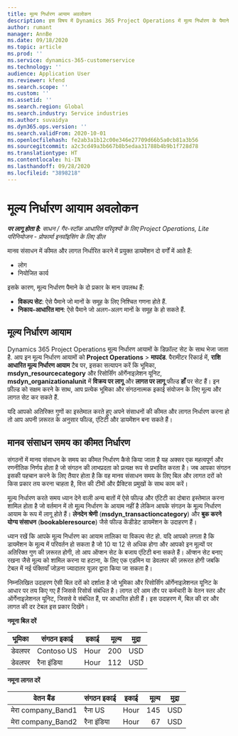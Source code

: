 ```yaml
---
title: मूल्य निर्धारण आयाम अवलोकन
description: इस विषय में Dynamics 365 Project Operations में मूल्य निर्धारण के पैमाने की जानकारी दी गई है.
author: rumant
manager: AnnBe
ms.date: 09/18/2020
ms.topic: article
ms.prod: ''
ms.service: dynamics-365-customerservice
ms.technology: ''
audience: Application User
ms.reviewer: kfend
ms.search.scope: ''
ms.custom: ''
ms.assetid: ''
ms.search.region: Global
ms.search.industry: Service industries
ms.author: suvaidya
ms.dyn365.ops.version: ''
ms.search.validFrom: 2020-10-01
ms.openlocfilehash: fe2ab3a1b12c00e346e27709d66b5a0cb81a3b56
ms.sourcegitcommit: a2c3cd49a3b667b8b5edaa31788b4b9b1f728d78
ms.translationtype: HT
ms.contentlocale: hi-IN
ms.lasthandoff: 09/28/2020
ms.locfileid: "3898218"
---
```

# <a name="pricing-dimensions-overview"></a>मूल्य निर्धारण आयाम अवलोकन

_**पर लागू होता है:** साधन / गैर-स्टॉक आधारित परिदृश्यों के लिए Project Operations, Lite परिनियोजन - प्रोफार्मा इनवॉइसिंग के लिए डील_

मानव संसाधन में कीमत और लागत निर्धारित करने में प्रयुक्त डायमेंशन दो वर्गों में आते हैं:

- लोग
- नियोजित कार्य

इसके कारण, मूल्य निर्धारण पैमाने के दो प्रकार के मान उपलब्ध हैं:

- **विकल्प सेट**: ऐसे पैमाने जो मानों के समूह के लिए निश्चित गणना होते हैं.
- **निकाय-आधारित मान**: ऐसे पैमाने जो अलग-अलग मानों के समूह के हो सकते हैं.

## <a name="pricing-dimensions"></a>मूल्य निर्धारण आयाम

Dynamics 365 Project Operations मूल्य निर्धारण आयामों के डिफ़ॉल्ट सेट के साथ भेजा जाता है. आप इन मूल्य निर्धारण आयामों को **Project Operations** > **मापदंड**. पैरामीटर रिकार्ड में, **राशि आधारित मूल्य निर्धारण आयाम** टैब पर, इसका सत्यापन करें कि भूमिका, **msdyn_resourcecategory** और रिसोर्सिंग ऑर्गेनाइज़ेशन यूनिट, **msdyn_organizationalunit** में **विक्रय पर लागू** और **लागत पर लागू** फील्ड **हाँ** पर सेट हैं। इन फ़ील्ड को सक्षम करने के साथ, आप प्रत्येक भूमिका और संगठनात्मक इकाई संयोजन के लिए मूल्य और लागत सेट कर सकते हैं.

यदि आपको अतिरिक्त गुणों का इस्तेमाल करते हुए अपने संसाधनों की कीमत और लागत निर्धारण करना हो तो आप अपनी ज़रूरत के अनुसार फील्ड, एंटिटी और डायमेंशन बना सकते हैं।

## <a name="pricing-human-resource-time"></a>मानव संसाधन समय का कीमत निर्धारण
संगठनों में मानव संसाधन के समय का कीमत निर्धारण कैसे किया जाता है यह अक्सर एक महत्वपूर्ण और रणनीतिक निर्णय होता है जो संगठन की लाभप्रदता को प्रत्यक्ष रूप से प्रभावित करता है। जब आपका संगठन इसकी पहचान करने के लिए तैयार होता है कि वह मानव संसाधन समय के लिए बिल और लागत दरों को किस प्रकार तय करना चाहता है, वित्त की टीमों और प्रैक्टिस प्रमुखों के साथ काम करें।

मूल्य निर्धारण करते समय ध्यान देने वाली अन्य बातों में ऐसे फील्ड और एंटिटी का दोबारा इस्तेमाल करना शामिल होता है जो वर्तमान में तो मूल्य निर्धारण के आयाम नहीं है लेकिन आपके संगठन के मूल्य निर्धारण आयाम के रूप में लागू होते हैं। **लेनदेन श्रेणी** (**msdyn_transactioncategory**) और **बुक करने योग्य संसाधन** (**bookableresource**) जैसे फील्ड केंडीडेट डायमेंशन के उदाहरण हैं। 

ध्यान रखें कि आपके मूल्य निर्धारण का आयाम तालिका या विकल्प सेट हो. यदि आपको लगता है कि डायमेंशन के मूल्य में परिवर्तन हो सकता है जो 10 या 12 से अधिक होगा और आपको इन मूल्यों पर अतिरिक्त गुण की ज़रूरत होगी, तो आप ऑप्शन सेट के बजाय एंटिटी बना सकते हैं। ऑप्शन सेट बनाए रखना जैसे मूल्य को शामिल करना या हटाना, के लिए एक एडमिन या डेवलपर की ज़रूरत होगी जबकि टेबल में नई पंक्तियाँ जोड़ना ज्यादातर यूज़र द्वारा किया जा सकता है।

निम्नलिखित उदाहरण ऐसी बिल दरों को दर्शाता है जो भूमिका और रिसोर्सिंग ऑर्गेनाइज़ेशनल यूनिट के आधार पर तय किए गए हैं जिससे रिसोर्स संबंधित है। लागत दरें आम तौर पर कर्मचारी के वेतन स्तर और ऑर्गेनाइज़ेशनल यूनिट, जिससे वे संबंधित हैं, पर आधारित होती हैं। इस उदाहरण में, बिल की दर और लागत की दर टेबल इस प्रकार दिखेंगे।

**नमूना बिल दरें**

| भूमिका        | संगठन इकाई    |इकाई      |मूल्य      |मुद्रा  |
| ------------|-------------|----------|----------:|----------|
| डेवलपर   | Contoso US  |Hour | 200|USD     |
| डेवलपर   | रैना इंडिया |Hour|   112|USD     |


**नमूना लागत दरें**

| वेतन बैंड     | संगठन इकाई    |इकाई      |मूल्य      |मुद्रा  |
| ----------------|-------------|----------|----------:|----------|
| मेरा company_Band1 | रैना US  |Hour | 145|USD     |
| मेरा company_Band2 | रैना इंडिया |Hour|   67|USD     |
